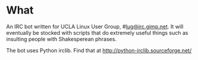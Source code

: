 # What #

An IRC bot written for UCLA Linux User Group, #lug@irc.gimp.net. It will eventually be stocked with scripts that do extremely useful things such as insulting people with Shakesperean phrases.

The bot uses Python irclib. Find that at http://python-irclib.sourceforge.net/

